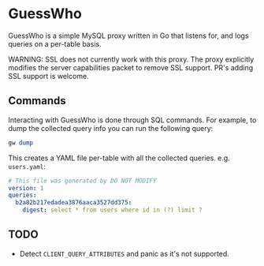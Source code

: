 # GuessWho

GuessWho is a simple MySQL proxy written in Go that listens for, and logs queries on a per-table basis.

WARNING: SSL does not currently work with this proxy. The proxy explicitly modifies the server capabilities packet to remove SSL support. PR's adding SSL support is welcome.

## Commands

Interacting with GuessWho is done through SQL commands. For example, to dump the collected query info you can run the following query:

```sql
gw dump
```

This creates a YAML file per-table with all the collected queries. e.g. `users.yaml`:

```yaml
# This file was generated by DO NOT MODIFY
version: 1
queries:
  b2a82b217edadea3876aaca3527dd375:
    digest: select * from users where id in (?) limit ?
```


## TODO

- Detect `CLIENT_QUERY_ATTRIBUTES` and panic as it's not supported.
